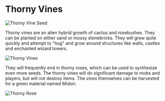 # Thorny Vines

![Thorny Vine Seed](item:betterwithaddons:thorn_rose@0)

Thorny vines are an alien hybrid growth of cactus and rosebushes. They can be planted on either sand or mossy stonebricks. They will grow quite quickly and attempt to "hug" and grow around structures like walls, castles and enchanted wizard towers.

![Thorny Vines](betterwithaddons:thorns.png)

They will frequently end in thorny roses, which can be used to synthesize even more seeds. The thorny vines will do significant damage to mobs and players, but will not destroy items. The vines themselves can be harvested for a green material named Midori.

![Thorny Rose](item:betterwithaddons:material@3)